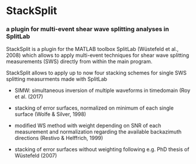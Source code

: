 
# StackSplit 
### a plugin for multi-event shear wave splitting analyses in SplitLab

StackSplit is a plugin for the MATLAB toolbox SplitLab (Wüstefeld et al., 2008) which allows to apply multi-event techniques for shear wave splitting measurements (SWS) directly from within the main program. 

StackSplit allows to apply up to now four stacking schemes for single SWS splitting measurments made with SplitLab


- SIMW: simultaneous inversion of multiple waveforms in timedomain (Roy et al. (2017)

- stacking of error surfaces, normalized on minimum of each single surface (Wolfe & Silver, 1998)

- modified WS method with weight depending on SNR of each measurement and normalization regarding the available backazimuth directions (Restivo & Helffrich, 1999)

- stacking of error surfaces without weighting following e.g. PhD thesis of Wüstefeld (2007)




